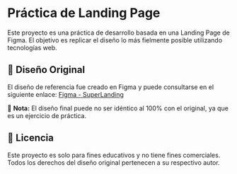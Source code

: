 # Práctica de Landing Page

Este proyecto es una práctica de desarrollo basada en una Landing Page de Figma. El objetivo es replicar el diseño lo más fielmente posible utilizando tecnologías web.

## 🎨 Diseño Original

El diseño de referencia fue creado en Figma y puede consultarse en el siguiente enlace:
[Figma - SuperLanding](<https://www.figma.com/proto/rJHxnqLqNtiTo47ZYnHgnS/LandingPage-%7C-Support-App-(Community)?node-id=0-1&t=QJeOzNpCXItfO4bE-1>)

📌 **Nota:** El diseño final puede no ser idéntico al 100% con el original, ya que es un ejercicio de práctica.

## 📄 Licencia

Este proyecto es solo para fines educativos y no tiene fines comerciales. Todos los derechos del diseño original pertenecen a su respectivo autor.
